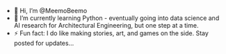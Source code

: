 - 👋 Hi, I’m @MeemoBeemo
- 🌱 I’m currently learning Python - eventually going into data science and AI research for Architectural Engineering, but one step at a time. 
- ⚡ Fun fact: I do like making stories, art, and games on the side. Stay posted for updates...

<!---
MeemoBeemo/MeemoBeemo is a ✨ special ✨ repository because its `README.md` (this file) appears on your GitHub profile.
You can click the Preview link to take a look at your changes.
--->
